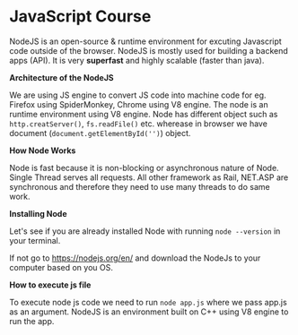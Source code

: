 # JavaScript Course

NodeJS is an open-source & runtime environment for excuting Javascript code outside of the browser. NodeJS is mostly used for building a backend apps (API). It is very <b>superfast</b> and highly scalable (faster than java).

<b>Architecture of the NodeJS</b>

We are using JS engine to convert JS code into machine code for eg. Firefox using SpiderMonkey, Chrome using V8 engine. The node is an runtime environment using V8 engine. Node has different object such as `http.creatServer()`, `fs.readFile()` etc. wherease in browser we have document (`document.getElementById('')`) object.

<b>How Node Works</b>

Node is fast because it is non-blocking or asynchronous nature of Node. Single Thread serves all requests. All other framework as Rail, NET.ASP are synchronous and therefore they need to use many threads to do same work. 

<b>Installing Node</b>

Let's see if you are already installed Node with running `node --version` in your terminal.

If not go to https://nodejs.org/en/ and download the NodeJs to your computer based on you OS.

<b>How to execute js file</b>

To execute node js code we need to run `node app.js` where we pass app.js as an argument. NodeJS is an environment built on C++ using V8 engine to run the app.